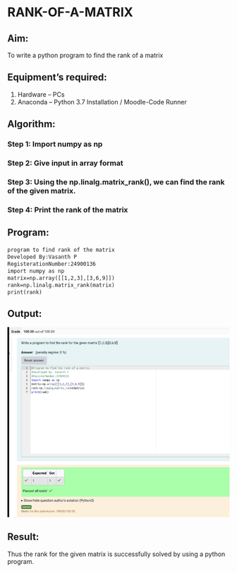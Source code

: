 # RANK-OF-A-MATRIX
## Aim:
To write a python program to find the rank of a matrix
## Equipment’s required:
1. 	Hardware – PCs
2. 	Anaconda – Python 3.7 Installation / Moodle-Code Runner
## Algorithm:
### Step 1: Import numpy as np
### Step 2: Give input in array format
### Step 3: Using the np.linalg.matrix_rank(), we can find the rank of the given matrix.
### Step 4: Print the rank of the matrix
## Program:
```
program to find rank of the matrix
Developed By:Vasanth P
RegisterationNumber:24900136
import numpy as np
matrix=np.array([[1,2,3],[3,6,9]])
rank=np.linalg.matrix_rank(matrix)
print(rank)
```
## Output:
![alt text](image.png)
## Result:
Thus the rank for the given matrix is successfully solved by  using a python program.

